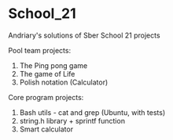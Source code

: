 # School_21
Andriary's solutions of Sber School 21 projects

Pool team projects:
1) The Ping pong game
2) The game of Life
3) Polish notation (Calculator)

Core program projects:
1) Bash utils - cat and grep (Ubuntu, with tests)
2) string.h library + sprintf function
3) Smart calculator
